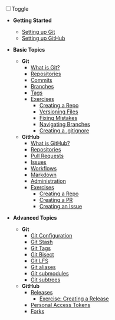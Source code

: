 <div id="dark_mode"
  ><i class="fas fa-sun"></i
  ><input type="checkbox" id="dark_mode_switch" name="mode"
  ><label for="dark_mode_switch">Toggle</label
  ><i class="fas fa-moon"></i></div>

- **Getting Started**
  - [Setting up Git](./docs/getting-started/setting-up-git.md)
  - [Setting up GitHub](./docs/getting-started/setting-up-github.md)

- **Basic Topics**
  - **Git**
    - [What is Git?](./docs/basic/git/what-is-git.md)
    - [Repositories](./docs/basic/git/repositories.md)
    - [Commits](./docs/basic/git/commits.md)
    - [Branches](./docs/basic/git/branches.md)
    - [Tags](./docs/basic/git/tags.md)
    - [Exercises]()
      - [Creating a Repo](./docs/basic/git/exercises/create_local_repo.md)
      - [Versioning Files]()
      - [Fixing Mistakes]()
      - [Navigating Branches](./docs/basic/git/exercises/forgot_to_branch.md)
      - [Creating a .gitignore](./docs/basic/git/exercises/gitignore.md)
  - **GitHub**
    - [What is GitHub?](./docs/basic/github/what-is-github.md)
    - [Repositories](./docs/basic/github/repositories.md)
    - [Pull Requests](./docs/basic/github/pull_requests.md)
    - [Issues](./docs/basic/github/issues.md)
    - [Workflows](./docs/basic/github/github_flow.md)
    - [Markdown](./docs/basic/github/markdown.md)
    - [Administration](./docs/basic/github/administration.md)
    - [Exercises]()
      - [Creating a Repo](./docs/basic/github/repositories.md)
      - [Creating a PR](./docs/basic/github/pull_requests.md)
      - [Creating an Issue](./docs/basic/github/issues.md)

- **Advanced Topics**
  - **Git**
    - [Git Configuration](./docs/basic/git/configuration.md)
    - [Git Stash](./docs/advanced/git/git_stash.md)
    - [Git Tags](./docs/advanced/git/tags.md)
    - [Git Bisect](./docs/advanced/git/git_bisect.md)
    - [Git LFS](./docs/advanced/git/git_lfs.md)
    - [Git aliases](./docs/advanced/git/app_aliases.md)
    - [Git submodules](./docs/advanced/git/git_submodules.md)
    - [Git subtrees](./docs/advanced/git/git_subtrees.md)
  - **GitHub**
    - [Releases](./docs/advanced/github/releases.md)
      - [Exercise: Creating a Release](./docs/advanced/github/releases.md)
    - [Personal Access Tokens](./docs/advanced/github/personal_access_token.md)
    - [Forks](./docs/advanced/github/app_fork_workflow.md)